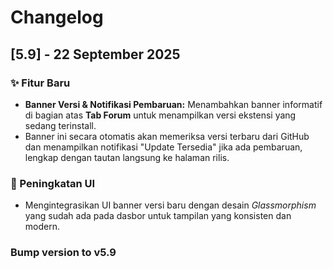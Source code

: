 # Changelog

## [5.9] - 22 September 2025

### ✨ Fitur Baru
- **Banner Versi & Notifikasi Pembaruan:** Menambahkan banner informatif di bagian atas **Tab Forum** untuk menampilkan versi ekstensi yang sedang terinstall.
- Banner ini secara otomatis akan memeriksa versi terbaru dari GitHub dan menampilkan notifikasi "Update Tersedia" jika ada pembaruan, lengkap dengan tautan langsung ke halaman rilis.

### 🎨 Peningkatan UI
- Mengintegrasikan UI banner versi baru dengan desain *Glassmorphism* yang sudah ada pada dasbor untuk tampilan yang konsisten dan modern.

### Bump version to v5.9